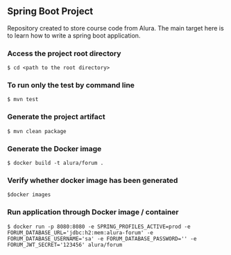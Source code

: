 ## Spring Boot Project
Repository created to store course code from Alura. The main target here is to learn how to write a spring boot application.

### Access the project root directory
```console 
$ cd <path to the root directory>
```

### To run only the test by command line
```console
$ mvn test
```

### Generate the project artifact  
```console
$ mvn clean package
```

### Generate the Docker image
```console
$ docker build -t alura/forum .
```

### Verify whether docker image has been generated
```console
$docker images
```

### Run application through Docker image / container
```console
$ docker run -p 8080:8080 -e SPRING_PROFILES_ACTIVE=prod -e FORUM_DATABASE_URL='jdbc:h2:mem:alura-forum' -e FORUM_DATABASE_USERNAME='sa' -e FORUM_DATABASE_PASSWORD='' -e FORUM_JWT_SECRET='123456' alura/forum
```